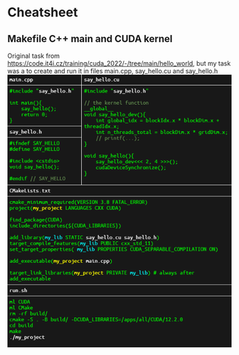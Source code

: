 # Cheatsheet
## Makefile C++ main and CUDA kernel
Original task from https://code.it4i.cz/training/cuda_2022/-/tree/main/hello_world, but my task was a to create and run it in files main.cpp, say_hello.cu and say_hello.h
![Says "Hello GPU world from thread n/N, block n/N, my global index is n/N" using CUDA](01_makefile_cpp_cu/img.png)